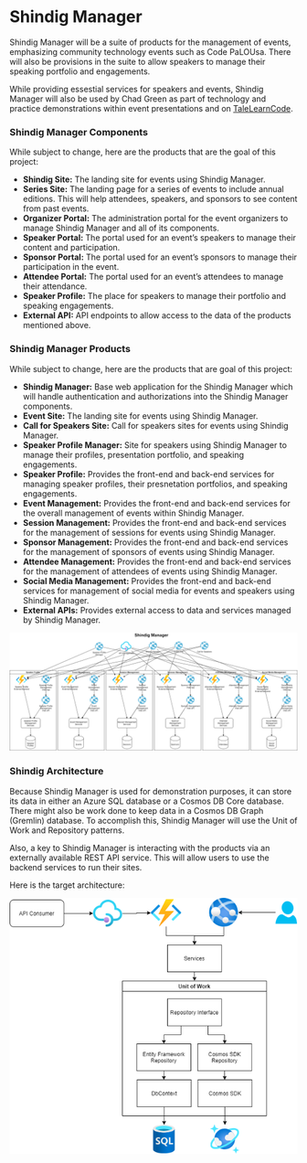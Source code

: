 # Shindig Manager
Shindig Manager will be a suite of products for the management of events, emphasizing community technology events such as Code PaLOUsa.  There will also be provisions in the suite to allow speakers to manage their speaking portfolio and engagements.

While providing essestial services for speakers and events, Shindig Manager will also be used by Chad Green as part of technology and practice demonstrations within event presentations and on [TaleLearnCode](https://twitch.tv/TaleLearnCode).

### Shindig Manager Components
While subject to change, here are the products that are the goal of this project:

* **Shindig Site:** The landing site for events using Shindig Manager.
* **Series Site:** The landing page for a series of events to include annual editions.  This will help attendees, speakers, and sponsors to see content from past events.
* **Organizer Portal:** The administration portal for the event organizers to manage Shindig Manager and all of its components.
* **Speaker Portal:** The portal used for an event’s speakers to manage their content and participation.
* **Sponsor Portal:** The portal used for an event’s sponsors to manage their participation in the event.
* **Attendee Portal:** The portal used for an event’s attendees to manage their attendance.
* **Speaker Profile:** The place for speakers to manage their portfolio and speaking engagements.
* **External API:** API endpoints to allow access to the data of the products mentioned above.


### Shindig Manager Products
While subject to change, here are the products that are goal of this project:

* **Shindig Manager:** Base web application for the Shindig Manager which will handle authentication and authorizations into the Shindig Manager components.
* **Event Site:** The landing site for events using Shindig Manager.
* **Call for Speakers Site:** Call for speakers sites for events using Shindig Manager.
* **Speaker Profile Manager:** Site for speakers using Shindig Manager to manage their profiles, presentation portfolio, and speaking engagements.
* **Speaker Profile:** Provides the front-end and back-end services for managing speaker profiles, their presnetation portfolios, and speaking engagements.
* **Event Management:** Provides the front-end and back-end services for the overall management of events within Shindig Manager.
* **Session Management:** Provides the front-end and back-end services for the management of sessions for events using Shindig Manager.
* **Sponsor Management:** Provides the front-end and back-end services for the management of sponsors of events using Shindig Manager.
* **Attendee Management:** Provides the front-end and back-end services for the management of attendees of events using Shindig Manager.
* **Social Media Management:** Provides the front-end and back-end services for management of social media for events and speakers using Shindig Manager.
* **External APIs:** Provides external access to data and services managed by Shindig Manager.

![Shindig Manager Product Structure](https://github.com/Shindig-Manager/.github/blob/main/profile/ShindigManagerProductStructure.png)

### Shindig Architecture
Because Shindig Manager is used for demonstration purposes, it can store its data in either an Azure SQL database or a Cosmos DB Core database.  There might also be work done to keep data in a Cosmos DB Graph (Gremlin) database.  To accomplish this, Shindig Manager will use the Unit of Work and Repository patterns.

Also, a key to Shindig Manager is interacting with the products via an externally available REST API service.  This will allow users to use the backend services to run their sites.

Here is the target architecture:

![Conceptual Architecture](Shindig%20Manager%20Conceptual%20Architecture.drawio.png)
